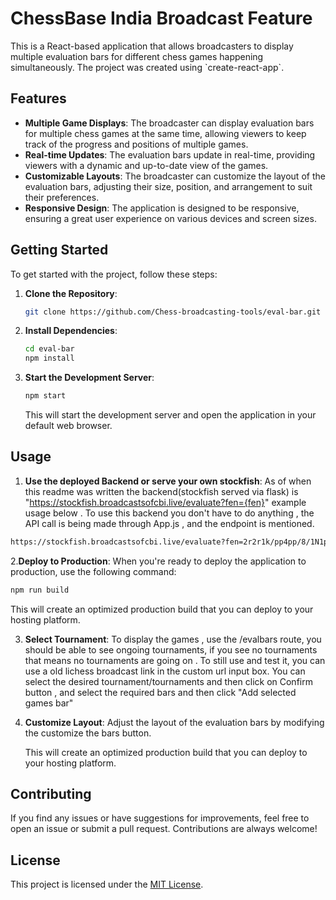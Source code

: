 # ChessBase India Broadcast Feature

This is a React-based application that allows broadcasters to display multiple evaluation bars for different chess games happening simultaneously. The project was created using \`create-react-app\`.

## Features

- **Multiple Game Displays**: The broadcaster can display evaluation bars for multiple chess games at the same time, allowing viewers to keep track of the progress and positions of multiple games.
- **Real-time Updates**: The evaluation bars update in real-time, providing viewers with a dynamic and up-to-date view of the games.
- **Customizable Layouts**: The broadcaster can customize the layout of the evaluation bars, adjusting their size, position, and arrangement to suit their preferences.
- **Responsive Design**: The application is designed to be responsive, ensuring a great user experience on various devices and screen sizes.

## Getting Started

To get started with the project, follow these steps:

1. **Clone the Repository**:
   ```bash
   git clone https://github.com/Chess-broadcasting-tools/eval-bar.git
   ```

2. **Install Dependencies**:
   ```bash
   cd eval-bar
   npm install
   ```

3. **Start the Development Server**:
   ```bash
   npm start
   ```

   This will start the development server and open the application in your default web browser.

## Usage

1. **Use the deployed Backend or serve your own stockfish**: As of when this readme was written the backend(stockfish served via flask) is "https://stockfish.broadcastsofcbi.live/evaluate?fen={fen}" example usage below . To use this backend you don't have to do anything , the API call is being made through App.js , and the endpoint is mentioned. 
  ```bash
https://stockfish.broadcastsofcbi.live/evaluate?fen=2r2r1k/pp4pp/8/1N1p1PR1/P1Bp4/3P3q/1PP2P1N/3R3K%20w%20-%20-%200%2022
 ```
2.**Deploy to Production**: When you're ready to deploy the application to production, use the following command:
   ```bash
   npm run build
   ```
This will create an optimized production build that you can deploy to your hosting platform.

3. **Select Tournament**: To display the games , use the /evalbars route, you should be able to see ongoing tournaments, if you see no tournaments that means no tournaments are going on . To still use and test it, you can use a old lichess broadcast link in the custom url input box. You can select the desired tournament/tournaments and then click on Confirm button , and select the required bars and then click "Add selected games bar" 

4. **Customize Layout**: Adjust the layout of the evaluation bars by modifying the customize the bars button. 


   This will create an optimized production build that you can deploy to your hosting platform.

## Contributing

If you find any issues or have suggestions for improvements, feel free to open an issue or submit a pull request. Contributions are always welcome!

## License

This project is licensed under the [MIT License](LICENSE).
